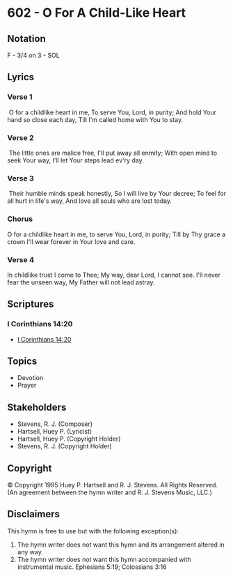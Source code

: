 # 602 - O For A Child-Like Heart

## Notation

F - 3/4 on 3 - SOL

## Lyrics

### Verse 1

 O for a childlike heart in me, To serve You, Lord, in purity; And hold Your hand so close each day, Till I'm called home with You to stay. 

### Verse 2

 The little ones are malice free, I'll put away all enmity; With open mind to seek Your way, I'll let Your steps lead ev'ry day.

### Verse 3

 Their humble minds speak honestly, So I will live by Your decree; To feel for all hurt in life's way, And love all souls who are lost today.

### Chorus

O for a childlike heart in me, to serve You, Lord, in purity; Till by Thy grace a crown I'll wear forever in Your love and care.

### Verse 4

In childlike trust I come to Thee; My way, dear Lord, I cannot see. I'll never fear the unseen way, My Father will not lead astray.


## Scriptures

### I Corinthians 14:20

- [I Corinthians 14:20](https://www.biblegateway.com/passage/?search=I%20Corinthians%2014%3A20)


## Topics

- Devotion
- Prayer

## Stakeholders

- Stevens, R. J. (Composer)
- Hartsell, Huey P. (Lyricist)
- Hartsell, Huey P. (Copyright Holder)
- Stevens, R. J. (Copyright Holder)

## Copyright

© Copyright 1995 Huey P. Hartsell and R. J. Stevens. All Rights Reserved.
(An agreement between the hymn writer and R. J. Stevens Music, LLC.)

## Disclaimers

This hymn is free to use but with the following exception(s):
1. The hymn writer does not want this hymn and its arrangement altered in any way.
2. The hymn writer does not want this hymn accompanied with instrumental music.
Ephesians 5:19; Colossians 3:16

